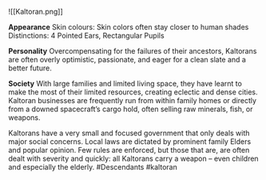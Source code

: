 ![[Kaltoran.png]]

**Appearance**
Skin colours: Skin colors often stay closer to human shades
Distinctions: 4 Pointed Ears, Rectangular Pupils

**Personality**
Overcompensating for the failures of their ancestors, Kaltorans are often overly optimistic, passionate, and eager for a clean slate and a better future.

**Society**
With large families and limited living space, they have learnt to make the most of their limited resources, creating eclectic and dense cities. Kaltoran businesses are frequently run from within family homes or directly from a downed spacecraft’s cargo hold, often selling raw minerals, fish, or weapons.

Kaltorans have a very small and focused government that only deals with major social concerns. Local laws are dictated by prominent family Elders and popular opinion. Few rules are enforced, but those that are, are often dealt with severity and quickly: all Kaltorans carry a weapon – even children and especially the elderly.
#Descendants #kaltoran 